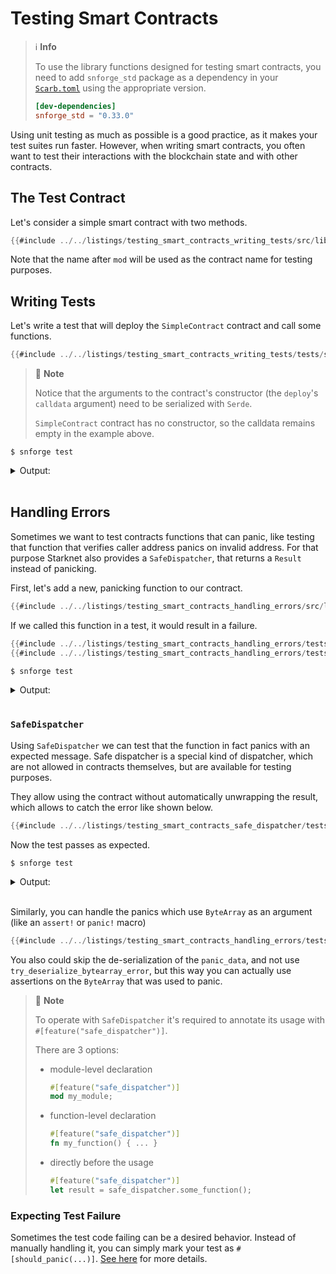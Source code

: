 # Testing Smart Contracts

> ℹ️ **Info**
>
> To use the library functions designed for testing smart contracts,
> you need to add `snforge_std` package as a dependency in
> your [`Scarb.toml`](https://docs.swmansion.com/scarb/docs/guides/dependencies.html#development-dependencies)
> using the appropriate version.
>```toml
> [dev-dependencies]
> snforge_std = "0.33.0"
> ```

Using unit testing as much as possible is a good practice, as it makes your test suites run faster. However, when
writing smart contracts, you often want to test their interactions with the blockchain state and with other contracts.

## The Test Contract

Let's consider a simple smart contract with two methods.

```rust
{{#include ../../listings/testing_smart_contracts_writing_tests/src/lib.cairo}}
```

Note that the name after `mod` will be used as the contract name for testing purposes.

## Writing Tests

Let's write a test that will deploy the `SimpleContract` contract and call some functions.

```rust
{{#include ../../listings/testing_smart_contracts_writing_tests/tests/simple_contract.cairo}}
```

> 📝 **Note**
>
> Notice that the arguments to the contract's constructor (the `deploy`'s `calldata` argument) need to be serialized with `Serde`.
>
> `SimpleContract` contract has no constructor, so the calldata remains empty in the example above.

```shell
$ snforge test
```

<details>
<summary>Output:</summary>

```shell
Collected 2 test(s) from testing_smart_contracts_handling_errors package
Running 2 test(s) from tests/
[FAIL] testing_smart_contracts_handling_errors_integrationtest::panic::failing

Failure data:
    (0x50414e4943 ('PANIC'), 0x444159544148 ('DAYTAH'))

[PASS] testing_smart_contracts_handling_errors_integrationtest::handle_panic::handling_string_errors (gas: ~103)
Running 0 test(s) from src/
Tests: 1 passed, 1 failed, 0 skipped, 0 ignored, 0 filtered out

Failures:
    testing_smart_contracts_handling_errors_integrationtest::panic::failing
```
</details>
<br>

## Handling Errors

Sometimes we want to test contracts functions that can panic, like testing that function that verifies caller address
panics on invalid address. For that purpose Starknet also provides a `SafeDispatcher`, that returns a `Result` instead of
panicking.

First, let's add a new, panicking function to our contract.

```rust
{{#include ../../listings/testing_smart_contracts_handling_errors/src/lib.cairo}}
```

If we called this function in a test, it would result in a failure.

```rust
{{#include ../../listings/testing_smart_contracts_handling_errors/tests/panic.cairo:first_half}}
{{#include ../../listings/testing_smart_contracts_handling_errors/tests/panic.cairo:second_half}}
```

```shell
$ snforge test
```

<details>
<summary>Output:</summary>

```shell
Collected 2 test(s) from testing_smart_contracts_handling_errors package
Running 2 test(s) from tests/
[FAIL] testing_smart_contracts_handling_errors_integrationtest::panic::failing

Failure data:
    (0x50414e4943 ('PANIC'), 0x444159544148 ('DAYTAH'))

[PASS] testing_smart_contracts_handling_errors_integrationtest::handle_panic::handling_string_errors (gas: ~103)
Running 0 test(s) from src/
Tests: 1 passed, 1 failed, 0 skipped, 0 ignored, 0 filtered out

Failures:
    testing_smart_contracts_handling_errors_integrationtest::panic::failing
```
</details>
<br>

### `SafeDispatcher`

Using `SafeDispatcher` we can test that the function in fact panics with an expected message.
Safe dispatcher is a special kind of dispatcher, which are not allowed in contracts themselves,
but are available for testing purposes.

They allow using the contract without automatically unwrapping the result, which allows to catch the error like shown below.

```rust
{{#include ../../listings/testing_smart_contracts_safe_dispatcher/tests/safe_dispatcher.cairo}}
```

Now the test passes as expected.

```shell
$ snforge test
```

<details>
<summary>Output:</summary>

```shell
Collected 1 test(s) from testing_smart_contracts_safe_dispatcher package
Running 0 test(s) from src/
Running 1 test(s) from tests/
[PASS] testing_smart_contracts_safe_dispatcher_integrationtest::safe_dispatcher::handling_errors (gas: ~103)
Tests: 1 passed, 0 failed, 0 skipped, 0 ignored, 0 filtered out
```
</details>
<br>

Similarly, you can handle the panics which use `ByteArray` as an argument (like an `assert!` or `panic!` macro)

```rust
{{#include ../../listings/testing_smart_contracts_handling_errors/tests/handle_panic.cairo}}
```
You also could skip the de-serialization of the `panic_data`, and not use `try_deserialize_bytearray_error`, but this way you can actually use assertions on the `ByteArray` that was used to panic.

> 📝 **Note**
>
> To operate with `SafeDispatcher` it's required to annotate its usage with `#[feature("safe_dispatcher")]`.
>
> There are 3 options:
> - module-level declaration
>   ```rust
>   #[feature("safe_dispatcher")]
>   mod my_module;
>   ```
> - function-level declaration
>   ```rust
>   #[feature("safe_dispatcher")]
>   fn my_function() { ... }
>   ```
> - directly before the usage
>   ```rust
>   #[feature("safe_dispatcher")]
>   let result = safe_dispatcher.some_function();
>   ```

### Expecting Test Failure

Sometimes the test code failing can be a desired behavior.
Instead of manually handling it, you can simply mark your test as `#[should_panic(...)]`.
[See here](./testing.md#expected-failures) for more details.
